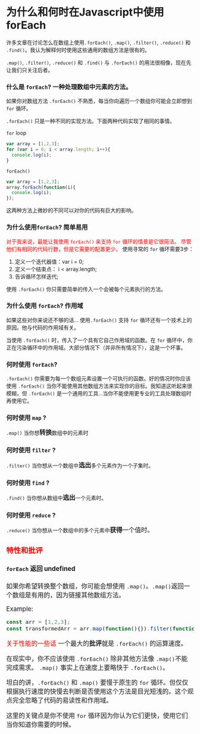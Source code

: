 # 为什么和何时在Javascript中使用forEach

许多文章在讨论怎么在数组上使用`.forEach()`, `.map()`, `.filter()`, `.reduce()` 和 `.find()`。我认为解释何时使用这些通用的数组方法是很有的。

`.map()`, `.filter()`, `.reduce()` 和 `.find()` 与 `.forEach()` 的用法很相像，现在先让我们只关注后者。

### 什么是 `forEach`? 一种处理数组中元素的方法。

如果你对数组方法 `.forEach()` 不熟悉，每当你向遍历一个数组你可能会立即想到 `for` 循环。

`.forEach()` 只是一种不同的实现方法。下面两种代码实现了相同的事情。

`for` loop

```javascript
var array = [1,2,3];
for (var i = 0; i < array.length; i++){
  console.log(i);
}
```
`forEach()`

```javascript
var array = [1,2,3];
array.forEach(function(i){
  console.log(i);
});
```
这两种方法上微妙的不同可以对你的代码有巨大的影响。

### 为什么使用`forEach`? 简单易用

<font color=#FF0000> 对于我来说，最能让我使用 `forEach()` 来支持 `for` 循环的情景是它很简洁。 尽管他们有相同的代码行数，但是它需要的配置更少。</font> 使用寻常的 `for` 循环需要3步：

1. 定义一个迭代器值：var i = 0;
2. 定义一个结束点： i < array.length;
3. 告诉循环怎样迭代;

使用 `.forEach()` 你只需要简单的传入一个会被每个元素执行的方法。

### 为什么使用 `forEach`? 作用域
如果这些对你来说还不够的话... 使用`.forEach()` 支持 `for` 循环还有一个技术上的原因。他与代码的作用域有关。

当使用 `.forEach()` 时，传入了一个具有它自己作用域的函数。在 `for` 循环中，你正在污染循环中的作用域。大部分情况下（并非所有情况下），这是一个坏事。

### 何时使用 `forEach`?
`.forEach()` 你需要为每一个数组元素设置一个可执行的函数。好的情况时你应该使用 `.forEach()` 当你不能使用其他数组方法来实现你的目标。我知道这听起来很模糊，但 `.forEach()` 是一个通用的工具...当你不能使用更专业的工具处理数组时再使用它。

### 何时使用 `map` ?
`.map()` 当你想<big>**转换**</big>数组中的元素时

### 何时使用 `filter` ?
`.filter()` 当你想从一个数组中<big>**选出**</big>多个元素作为一个子集时。

### 何时使用 `find` ?
`.find()` 当你想从数组中<big>**选出**</big>一个元素时。

### 何时使用 `reduce` ?
`.reduce()` 当你想从一个数组中的多个元素中<big>**获得**</pig>一个值时。

### <font color=#FF0000>特性和批评</font>
#### `forEach` 返回 undefined
如果你希望转换整个数组，你可能会想使用 `.map()`。`.map()`返回一个数组是有用的，因为链接其他数组方法。

Example:
```javascript
const arr = [1,2,3];
const transformedArr = arr.map(function(){}).filter(function(){});
```
<font color=#FF0000>关于性能的一些话</font>
一个最大的**批评**就是 `.forEach()` 的运算速度。

在现实中，你不应该使用 `.forEach()` 除非其他方法像 `.map()`不能完成需求。 `.map()` 事实上在速度上要略快于 `.forEach()`。

坦白的讲，`.forEach()` 和 `.map()` 要慢于原生的 `for` 循环。但仅仅根据执行速度的快慢去判断是否使用这个方法是目光短浅的。这个观点完全忽略了代码的易读性和作用域。

这里的关键点是你不使用 `for` 循环因为你认为它们更快，使用它们当你知道你需要的时候。
